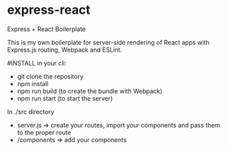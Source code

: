 # express-react
Express + React Boilerplate

This is my own boilerplate for server-side rendering of React apps with Express.js routing, Webpack and ESLint.

#INSTALL
in your cli:
  - git clone the repository
  - npm install
  - npm run build (to create the bundle with Webpack)
  - npm run start (to start the server)

In ./src directory
  - server.js => create your routes, import your components and pass them to the proper route
  - /components => add your components
